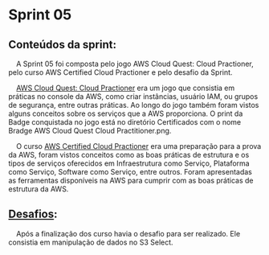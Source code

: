# Sprint 05
## Conteúdos da sprint:
&nbsp;&nbsp;&nbsp; A Sprint 05 foi composta pelo jogo AWS Cloud Quest: Cloud Practioner, pelo curso AWS Certified Cloud Practioner e pelo desafio da Sprint.

&nbsp;&nbsp;&nbsp; [AWS Cloud Quest: Cloud Practioner](https://github.com/rehbeinp/EstagioC_UOL/blob/main/Sprint05/Certificados/Bradge%20AWS%20Cloud%20Quest%20Cloud%20Practitioner.png) era um jogo que consistia em práticas no console da AWS, como criar instâncias, usuário IAM, ou grupos de segurança, entre outras práticas. Ao longo do jogo também foram vistos alguns conceitos sobre os serviços que a AWS proporciona. O print da Badge conquistada no jogo está no diretório Certificados com o nome Bradge AWS Cloud Quest Cloud Practitioner.png.

&nbsp;&nbsp;&nbsp; O curso [AWS Certified Cloud Practioner](https://github.com/rehbeinp/EstagioC_UOL/blob/main/Sprint05/Certificados/AWS%20Skill%20Builder%20Course%20Curso-padr%C3%A3o%20de%20prepara%C3%A7%C3%A3o%20para%20o%20exame.pdf) era uma preparação para a prova da AWS, foram vistos conceitos como as boas práticas de estrutura e os tipos de serviços oferecidos em Infraestrutura como Serviço, Plataforma como Serviço, Software como Serviço, entre outros. Foram apresentadas as ferramentas disponíveis na AWS para cumprir com as boas práticas de estrutura da AWS.

## [Desafios](https://github.com/rehbeinp/EstagioC_UOL/blob/main/Sprint05/Desafio/README.md):
&nbsp;&nbsp;&nbsp; Após a finalização dos curso havia o desafio para ser realizado. Ele consistia em manipulação de dados no S3 Select.
